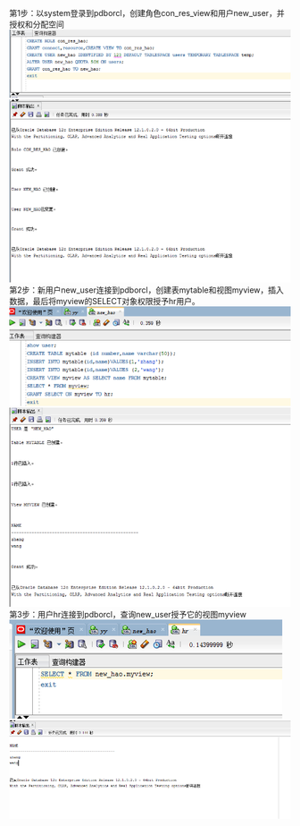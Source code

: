 第1步：以system登录到pdborcl，创建角色con_res_view和用户new_user，并授权和分配空间
![1](./1.png)
![2](./2.png)
第2步：新用户new_user连接到pdborcl，创建表mytable和视图myview，插入数据，最后将myview的SELECT对象权限授予hr用户。
![3](./3.png)
![4](./4.png)
第3步：用户hr连接到pdborcl，查询new_user授予它的视图myview
![5](./5.png)
![6](./6.png)
